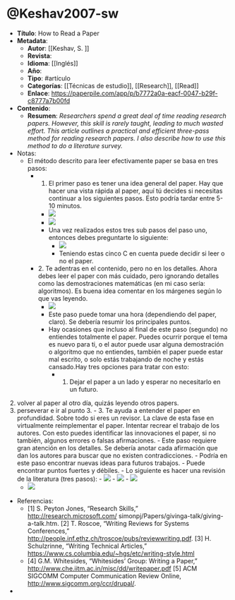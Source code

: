 # @Keshav2007-sw

- **Título**: How to Read a Paper
- **Metadata**:
	- **Autor**: [[Keshav, S. ]]
	- **Revista**:
	- **Idioma**: [[Inglés]]
	- **Año**:
	- **Tipo**: #artículo
	- **Categorías**: [[Técnicas de estudio]], [[Research]], [[Read]]
	- **Enlace**: https://paperpile.com/app/p/b7772a0a-eacf-0047-b29f-c8777a7b00fd
- **Contenido**:
	- **Resumen**: _Researchers spend a great deal of time reading research papers. However, this skill is rarely taught, leading to much wasted effort. This article outlines a practical and efficient three-pass method for reading research papers. I also describe how to use this method to do a literature survey._
- Notas:
	- El método descrito para leer efectivamente paper se basa en tres pasos:
		- 1. El primer paso es tener una idea general del paper. Hay que hacer una vista rápida al paper, aquí tú decides si necesitas continuar a los siguientes pasos. Esto podría tardar entre 5-10 minutos.
			- ![](https://hypernotes.zenkit.com/api/v1/lists/2362182/files/o3iooK6H8)
			- ![](https://hypernotes.zenkit.com/api/v1/lists/2362182/files/36EzqFSZJ)
			- Una vez realizados estos tres sub pasos del paso uno, entonces debes preguntarte lo siguiente:
				- ![](https://hypernotes.zenkit.com/api/v1/lists/2362182/files/1UCPoylG_)
				- Teniendo estas cinco C en cuenta puede decidir si leer o no el paper.
		- 2\. Te adentras en el contenido, pero no en los detalles. Ahora debes leer el paper con más cuidado, pero ignorando detalles como las demostraciones matemáticas (en mi caso sería: algoritmos). Es buena idea comentar en los márgenes según lo que vas leyendo.
			- ![](https://hypernotes.zenkit.com/api/v1/lists/2362182/files/LHe8ArZG7)
			- Este paso puede tomar una hora (dependiendo del paper, claro). Se debería resumir los principales puntos.
			- Hay ocasiones que incluso al final de este paso (segundo) no entiendes totalmente el paper. Puedes ocurrir porque el tema es nuevo para ti, o el autor puede usar alguna demostración o algoritmo que no entiendes, también el paper puede estar mal escrito, o solo estás trabajando de noche y estás cansado.Hay tres opciones para tratar con esto:
				- 1. Dejar el paper a un lado y esperar no necesitarlo en un futuro.
2. volver al paper al otro día, quizás leyendo otros papers.
3. perseverar e ir al punto 3.
		- 3\. Te ayuda a entender el paper en profundidad. Sobre todo si eres un revisor. La clave de esta fase en virtualmente reimplementar el paper. Intentar recrear el trabajo de los autores. Con esto puedes identificar las innovaciones el paper, si no también, algunos errores o falsas afirmaciones.
			- Este paso requiere gran atención en los detalles. Se debería anotar cada afirmación que dan los autores para buscar que no existen contradicciones.
			- Podría en este paso encontrar nuevas ideas para futuros trabajos.
			- Puede encontrar puntos fuertes y débiles.
		- Lo siguiente es hacer una revisión de la literatura (tres pasos):
			- ![](https://hypernotes.zenkit.com/api/v1/lists/2362182/files/fSeUUzkqj)
			- ![](https://hypernotes.zenkit.com/api/v1/lists/2362182/files/G5uVbMfTQ)
			- ![](https://hypernotes.zenkit.com/api/v1/lists/2362182/files/On8qYNEgV)
	- ![](https://hypernotes.zenkit.com/api/v1/lists/2362182/files/hfYrDO-Ds)
- Referencias:
	- [1] S. Peyton Jones, “Research Skills,”
http://research.microsoft.com/ simonpj/Papers/givinga-talk/giving-a-talk.htm.
[2] T. Roscoe, “Writing Reviews for Systems
Conferences,”
http://people.inf.ethz.ch/troscoe/pubs/reviewwriting.pdf.
[3] H. Schulzrinne, “Writing Technical Articles,”
https://www.cs.columbia.edu/~hgs/etc/writing-style.html
	- [4] G.M. Whitesides, “Whitesides’ Group: Writing a
Paper,”
http://www.che.iitm.ac.in/misc/dd/writepaper.pdf
[5] ACM SIGCOMM Computer Communication Review
Online, http://www.sigcomm.org/ccr/drupal/.
- 
